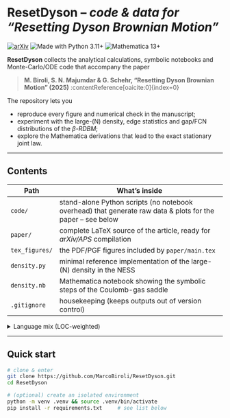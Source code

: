 # ResetDyson – _code & data for “Resetting Dyson Brownian Motion”_

[![arXiv](https://img.shields.io/badge/arXiv-2503.14733-B31B1B.svg)](https://arxiv.org/abs/2503.14733)
![Made with Python 3.11+](https://img.shields.io/badge/Python-3.11%2B-blue)
![Mathematica 13+](https://img.shields.io/badge/Mathematica-13%2B-orange)

**ResetDyson** collects the analytical calculations, symbolic notebooks and Monte-Carlo/ODE code that accompany the paper  
> **M. Biroli, S. N. Majumdar & G. Schehr, “Resetting Dyson Brownian Motion” (2025)** :contentReference[oaicite:0]{index=0}  

The repository lets you

* reproduce every figure and numerical check in the manuscript;  
* experiment with the large-\(N\) density, edge statistics and gap/FCN distributions of the *β-RDBM*;  
* explore the Mathematica derivations that lead to the exact stationary joint law.

---

## Contents

| Path | What’s inside |
|------|---------------|
| `code/` | stand-alone Python scripts (no notebook overhead) that generate raw data & plots for the paper – see below |
| `paper/` | complete LaTeX source of the article, ready for *arXiv/APS* compilation |
| `tex_figures/` | the PDF/PGF figures included by `paper/main.tex` |
| `density.py` | minimal reference implementation of the large-\(N\) density in the NESS |
| `density.nb` | Mathematica notebook showing the symbolic steps of the Coulomb-gas saddle |
| `.gitignore` | housekeeping (keeps outputs out of version control) |

<details>
<summary>Language mix (LOC-weighted)</summary>

- Mathematica ≈40 %  
- TeX ≈32 %  
- Jupyter ≈13 %  
- Python ≈ 8 %  
- Gnuplot ≈ 6 %   :contentReference[oaicite:1]{index=1}
</details>

---

## Quick start

```bash
# clone & enter
git clone https://github.com/MarcoBiroli/ResetDyson.git
cd ResetDyson

# (optional) create an isolated environment
python -m venv .venv && source .venv/bin/activate
pip install -r requirements.txt     # see list below
